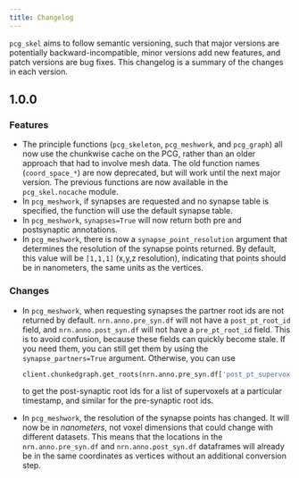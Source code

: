 ```yaml
---
title: Changelog
---
```


`pcg_skel` aims to follow semantic versioning, such that major versions are potentially backward-incompatible, minor versions add new features, and patch versions are bug fixes. This changelog is a summary of the changes in each version.

## 1.0.0 

### Features

* The principle functions (`pcg_skeleton`, `pcg_meshwork`, and `pcg_graph`) all now use the chunkwise cache on the PCG, rather than an older approach that had to involve mesh data.
The old function names (`coord_space_*`) are now deprecated, but will work until the next major version. 
The previous functions are now available in the `pcg_skel.nocache` module.
* In `pcg_meshwork`, if synapses are requested and no synapse table is specified, the function will use the default synapse table.
* In `pcg_meshwork`, `synapses=True` will now return both pre and postsynaptic annotations.
* In `pcg_meshwork`, there is now a `synapse_point_resolution` argument that determines the resolution of the synapse points returned.
By default, this value will be `[1,1,1]` (x,y,z resolution), indicating that points should be in nanometers, the same units as the vertices.

### Changes

* In `pcg_meshwork`, when requesting synapses the partner root ids are not returned by default. `nrn.anno.pre_syn.df` will not have a `post_pt_root_id` field, and `nrn.anno.post_syn.df` will not have a `pre_pt_root_id` field.
This is to avoid confusion, because these fields can quickly become stale.
If you need them, you can still get them by using the `synapse_partners=True` argument.
Otherwise, you can use 

    ```python
    client.chunkedgraph.get_roots(nrn.anno.pre_syn.df['post_pt_supervoxel_id'], timestamp)
    ```

    to get the post-synaptic root ids for a list of supervoxels at a particular timestamp, and similar for the pre-synaptic root ids.

* In `pcg_meshwork`, the resolution of the synapse points has changed. It will now be in *nanometers*, not voxel dimensions that could change with different datasets. This means that the locations in the `nrn.anno.pre_syn.df` and `nrn.anno.post_syn.df` dataframes will already be in the same coordinates as vertices without an additional conversion step.

